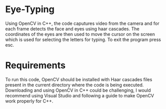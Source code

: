 # Eye-Typing
Using OpenCV in C++, the code caputures video from the camera and for each frame detects the face and eyes using haar cascades. The coordinates of the eyes are then used to move the cursor on the screen which is used for selecting the letters for typing. To exit the program press esc.

# Requirements
To run this code, OpenCV should be installed with Haar cascades files present in the current directory where the code is being executed. Downloading and using OpenCV in C++ could be challenging, I would recommend using Visual Studio and following a guide to make OpenCV work properly for C++. 
